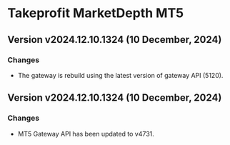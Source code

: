# Takeprofit MarketDepth MT5

## Version v2024.12.10.1324 (10 December, 2024)
### Changes
* The gateway is rebuild using the latest version of gateway API (5120).

## Version v2024.12.10.1324 (10 December, 2024)
### Changes
* MT5 Gateway API has been updated to v4731.
